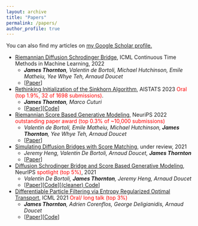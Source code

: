 ```yaml
---
layout: archive
title: "Papers"
permalink: /papers/
author_profile: true
---
```


You can also find my articles on <u><a href="https://scholar.google.co.uk/citations?user=oFZHOwgAAAAJ&hl=en">my Google Scholar profile</a>.</u>

- [Riemannian Diffusion Schrodinger Bridge](https://arxiv.org/abs/2207.03024), ICML Continuous Time Methods in Machine Learning, 2022
    - ***James Thornton**, Valentin de Bortoli, Michael Hutchinson, Emile Matheiu, Yee Whye Teh, Arnaud Doucet*
    - [[Paper](https://arxiv.org/abs/2207.03024)]
- [Rethinking Initialization of the Sinkhorn Algorithm](https://arxiv.org/abs/2206.07630), AISTATS 2023 <span style="color:red">Oral (top 1.9%, 32 of 1698 submissions)</span>.
    - ***James Thornton**, Marco Cuturi*
    - [[Paper](https://arxiv.org/abs/2206.07630)][[Code](https://github.com/ott-jax/ott)]
- [Riemannian Score Based Generative Modeling](https://arxiv.org/abs/2202.02763), NeuriPS 2022 <span style="color:red"> outstanding paper award (top 0.3% of ~10,000 submissions)</span>
     - *Valentin de Bortoli, Emile Matheiu, Michael Hutchinson, **James Thornton**, Yee Whye Teh, Arnaud Doucet*
     - [[Paper](https://arxiv.org/abs/2202.02763)]
- [Simulating Diffusion Bridges with Score Matching](https://arxiv.org/abs/2111.07243), under review, 2021
    - *Jeremy Heng, Valentin De Bortoli, Arnaud Doucet, **James Thornton***
    - [[Paper](https://arxiv.org/abs/2111.07243)]
- [Diffusion Schrodinger Bridge and Score Based Generative Modeling](https://jtt94.github.io/papers/schrodinger_bridge), NeurIPS <span style="color:red">spotlight (top 5%)</span>, 2021
    - *Valentin De Bortoli, **James Thornton**, Jeremy Heng, Arnaud Doucet*
    - [[Paper](https://arxiv.org/abs/2106.01357)][[Code](https://github.com/JTT94/diffusion_schrodinger_bridge)][[(cleaner) Code](https://github.com/JTT94/schrodinger_bridge)]
- [Differentiable Particle Filtering via Entropy Regularized Optimal Transport](https://jtt94.github.io/papers/2020-differentiable-particle-filtering), ICML 2021 <span style="color:red">Oral/ long talk (top 3%)</span>
    - ***James Thornton**, Adrien Corenflos, George Deligianidis, Arnaud Doucet*
    - [[Paper](https://arxiv.org/abs/2102.07850)][[Code](https://github.com/JTT94/filterflow)]

